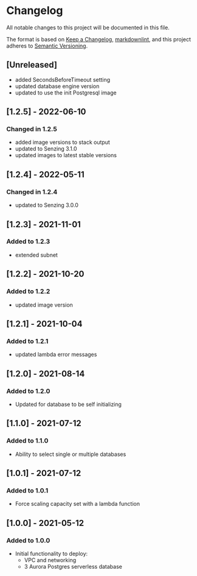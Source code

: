 # Changelog

All notable changes to this project will be documented in this file.

The format is based on [Keep a Changelog](https://keepachangelog.com/en/1.0.0/),
[markdownlint](https://dlaa.me/markdownlint/),
and this project adheres to [Semantic Versioning](https://semver.org/spec/v2.0.0.html).

## [Unreleased]

- added SecondsBeforeTimeout setting
- updated database engine version
- updated to use the init Postgresql image

## [1.2.5] - 2022-06-10

### Changed in 1.2.5

- added image versions to stack output
- updated to Senzing 3.1.0
- updated images to latest stable versions

## [1.2.4] - 2022-05-11

### Changed in 1.2.4

- updated to Senzing 3.0.0

## [1.2.3] - 2021-11-01

### Added to 1.2.3

- extended subnet

## [1.2.2] - 2021-10-20

### Added to 1.2.2

- updated image version

## [1.2.1] - 2021-10-04

### Added to 1.2.1

- updated lambda error messages

## [1.2.0] - 2021-08-14

### Added to 1.2.0

- Updated for database to be self initializing

## [1.1.0] - 2021-07-12

### Added to 1.1.0

- Ability to select single or multiple databases

## [1.0.1] - 2021-07-12

### Added to 1.0.1

- Force scaling capacity set with a lambda function

## [1.0.0] - 2021-05-12

### Added to 1.0.0

- Initial functionality to deploy:
  - VPC and networking
  - 3 Aurora Postgres serverless database
